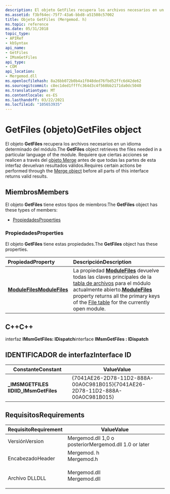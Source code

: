 ```yaml
---
description: El objeto GetFiles recupera los archivos necesarios en un idioma determinado del módulo. Requiere que ciertas acciones se realicen a través del objeto Merge antes de que todas las partes de esta interfaz devuelvan resultados válidos.
ms.assetid: f3bf64ec-75f7-43a6-bbd8-a51508c57002
title: Objeto GetFiles (Mergemod. h)
ms.topic: reference
ms.date: 05/31/2018
topic_type:
- APIRef
- kbSyntax
api_name:
- GetFiles
- IMsmGetFiles
api_type:
- COM
api_location:
- Mergemod.dll
ms.openlocfilehash: 8a26bb072b0b4a1f048ded76fbd52ffc6d42de62
ms.sourcegitcommit: c8ec1ded1ffffc364d3c4f560bb2171da0dc5040
ms.translationtype: MT
ms.contentlocale: es-ES
ms.lasthandoff: 03/22/2021
ms.locfileid: "105653935"
---
```

# <a name="getfiles-object"></a><span data-ttu-id="745f1-104">GetFiles (objeto)</span><span class="sxs-lookup"><span data-stu-id="745f1-104">GetFiles object</span></span>

<span data-ttu-id="745f1-105">El objeto **GetFiles** recupera los archivos necesarios en un idioma determinado del módulo.</span><span class="sxs-lookup"><span data-stu-id="745f1-105">The **GetFiles** object retrieves the files needed in a particular language of the module.</span></span> <span data-ttu-id="745f1-106">Requiere que ciertas acciones se realicen a través del [objeto Merge](merge-object.md) antes de que todas las partes de esta interfaz devuelvan resultados válidos.</span><span class="sxs-lookup"><span data-stu-id="745f1-106">Requires certain actions be performed through the [Merge object](merge-object.md) before all parts of this interface returns valid results.</span></span>

## <a name="members"></a><span data-ttu-id="745f1-107">Miembros</span><span class="sxs-lookup"><span data-stu-id="745f1-107">Members</span></span>

<span data-ttu-id="745f1-108">El objeto **GetFiles** tiene estos tipos de miembros:</span><span class="sxs-lookup"><span data-stu-id="745f1-108">The **GetFiles** object has these types of members:</span></span>

-   [<span data-ttu-id="745f1-109">Propiedades</span><span class="sxs-lookup"><span data-stu-id="745f1-109">Properties</span></span>](#properties)

### <a name="properties"></a><span data-ttu-id="745f1-110">Propiedades</span><span class="sxs-lookup"><span data-stu-id="745f1-110">Properties</span></span>

<span data-ttu-id="745f1-111">El objeto **GetFiles** tiene estas propiedades.</span><span class="sxs-lookup"><span data-stu-id="745f1-111">The **GetFiles** object has these properties.</span></span>



| <span data-ttu-id="745f1-112">Propiedad</span><span class="sxs-lookup"><span data-stu-id="745f1-112">Property</span></span>                                               | <span data-ttu-id="745f1-113">Descripción</span><span class="sxs-lookup"><span data-stu-id="745f1-113">Description</span></span>                                                                                                                                                     |
|:-------------------------------------------------------|:----------------------------------------------------------------------------------------------------------------------------------------------------------------|
| [<span data-ttu-id="745f1-114">**ModuleFiles**</span><span class="sxs-lookup"><span data-stu-id="745f1-114">**ModuleFiles**</span></span>](getfiles-modulefiles.md)<br/> | <span data-ttu-id="745f1-115">La propiedad [**ModuleFiles**](getfiles-modulefiles.md) devuelve todas las claves principales de la [tabla de archivos](file-table.md) para el módulo actualmente abierto.</span><span class="sxs-lookup"><span data-stu-id="745f1-115">[**ModuleFiles**](getfiles-modulefiles.md) property returns all the primary keys of the [File table](file-table.md) for the currently open module.</span></span><br/> |



 

## <a name="c"></a><span data-ttu-id="745f1-116">C++</span><span class="sxs-lookup"><span data-stu-id="745f1-116">C++</span></span>

<span data-ttu-id="745f1-117">interfaz **IMsmGetFiles: IDispatch**</span><span class="sxs-lookup"><span data-stu-id="745f1-117">interface **IMsmGetFiles : IDispatch**</span></span>

## <a name="interface-id"></a><span data-ttu-id="745f1-118">IDENTIFICADOR de interfaz</span><span class="sxs-lookup"><span data-stu-id="745f1-118">Interface ID</span></span>



| <span data-ttu-id="745f1-119">Constante</span><span class="sxs-lookup"><span data-stu-id="745f1-119">Constant</span></span>              | <span data-ttu-id="745f1-120">Value</span><span class="sxs-lookup"><span data-stu-id="745f1-120">Value</span></span>                                  |
|-----------------------|----------------------------------------|
| <span data-ttu-id="745f1-121">**\_IMSMGETFILES IID**</span><span class="sxs-lookup"><span data-stu-id="745f1-121">**IID\_IMsmGetFiles**</span></span> | <span data-ttu-id="745f1-122">{7041AE26-2D78-11D2-888A-00A0C981B015}</span><span class="sxs-lookup"><span data-stu-id="745f1-122">{7041AE26-2D78-11D2-888A-00A0C981B015}</span></span> |



 

## <a name="requirements"></a><span data-ttu-id="745f1-123">Requisitos</span><span class="sxs-lookup"><span data-stu-id="745f1-123">Requirements</span></span>



| <span data-ttu-id="745f1-124">Requisito</span><span class="sxs-lookup"><span data-stu-id="745f1-124">Requirement</span></span> | <span data-ttu-id="745f1-125">Value</span><span class="sxs-lookup"><span data-stu-id="745f1-125">Value</span></span> |
|--------------------|-----------------------------------------------------------------------------------------|
| <span data-ttu-id="745f1-126">Versión</span><span class="sxs-lookup"><span data-stu-id="745f1-126">Version</span></span><br/> | <span data-ttu-id="745f1-127">Mergemod.dll 1,0 o posterior</span><span class="sxs-lookup"><span data-stu-id="745f1-127">Mergemod.dll 1.0 or later</span></span><br/>                                                    |
| <span data-ttu-id="745f1-128">Encabezado</span><span class="sxs-lookup"><span data-stu-id="745f1-128">Header</span></span><br/>  | <dl> <span data-ttu-id="745f1-129"><dt>Mergemod. h</dt></span><span class="sxs-lookup"><span data-stu-id="745f1-129"><dt>Mergemod.h</dt></span></span> </dl>   |
| <span data-ttu-id="745f1-130">Archivo DLL</span><span class="sxs-lookup"><span data-stu-id="745f1-130">DLL</span></span><br/>     | <dl> <span data-ttu-id="745f1-131"><dt>Mergemod.dll</dt></span><span class="sxs-lookup"><span data-stu-id="745f1-131"><dt>Mergemod.dll</dt></span></span> </dl> |



 

 




